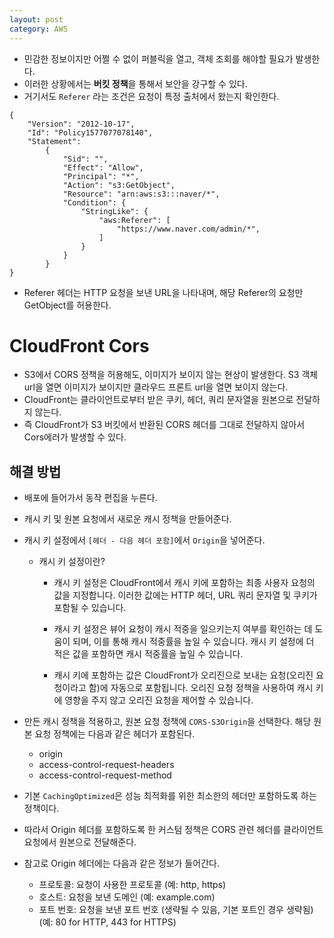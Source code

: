 ```yaml
---
layout: post
category: AWS
---
```

- 민감한 정보이지만 어쩔 수 없이 퍼블릭을 열고, 객체 조회를 해야할 필요가 발생한다.
- 이러한 상황에서는 **버킷 정책**을 통해서 보안을 강구할 수 있다.
- 거기서도 `Referer` 라는 조건은 요청이 특정 출처에서 왔는지 확인한다.

```
{
    "Version": "2012-10-17",
    "Id": "Policy1577077078140",
    "Statement":
        {
            "Sid": "",
            "Effect": "Allow",
            "Principal": "*",
            "Action": "s3:GetObject",
            "Resource": "arn:aws:s3:::naver/*",
            "Condition": {
                "StringLike": {
                    "aws:Referer": [
                        "https://www.naver.com/admin/*",
                    ]
                }
            }
        }
}
```

- Referer 헤더는 HTTP 요청을 보낸 URL을 나타내며, 해당 Referer의 요청만 GetObject를 허용한다.

# CloudFront Cors
- S3에서 CORS 정책을 허용해도, 이미지가 보이지 않는 현상이 발생한다. S3 객체 url을 열면 이미지가 보이지만 클라우드 프론트 url을 열면 보이지 않는다.
- CloudFront는 클라이언트로부터 받은 쿠키, 헤더, 쿼리 문자열을 원본으로 전달하지 않는다.
- 즉 CloudFront가 S3 버킷에서 반환된 CORS 헤더를 그대로 전달하지 않아서 Cors에러가 발생할 수 있다.

## 해결 방법
- 배포에 들어가서 동작 편집을 누른다.
- 캐시 키 및 원본 요청에서 새로운 캐시 정책을 만들어준다.
- 캐시 키 설정에서 `[헤더 - 다음 헤더 포함]`에서 `Origin`을 넣어준다.
    - 캐시 키 설정이란?

        - 캐시 키 설정은 CloudFront에서 캐시 키에 포함하는 최종 사용자 요청의 값을 지정합니다.
        이러한 값에는 HTTP 헤더, URL 쿼리 문자열 및 쿠키가 포함될 수 있습니다.

        - 캐시 키 설정은 뷰어 요청이 캐시 적중을 일으키는지 여부를 확인하는 데 도움이 되며,
        이를 통해 캐시 적중률을 높일 수 있습니다.
        캐시 키 설정에 더 적은 값을 포함하면 캐시 적중률을 높일 수 있습니다.

        - 캐시 키에 포함하는 값은 CloudFront가 오리진으로 보내는 요청(오리진 요청이라고 함)에 자동으로 포함됩니다.
        오리진 요청 정책을 사용하여 캐시 키에 영향을 주지 않고 오리진 요청을 제어할 수 있습니다.

- 만든 캐시 정책을 적용하고, 원본 요청 정책에 `CORS-S3Origin`을 선택한다. 해당 원본 요청 정책에는 다음과 같은 헤더가 포함된다.
    - origin
    - access-control-request-headers
    - access-control-request-method
- 기본 `CachingOptimized`은 성능 최적화를 위한 최소한의 헤더만 포함하도록 하는 정책이다.
- 따라서 Origin 헤더를 포함하도록 한 커스텀 정책은 CORS 관련 헤더를 클라이언트 요청에서 원본으로 전달해준다.
- 참고로 Origin 헤더에는 다음과 같은 정보가 들어간다.
    - 프로토콜: 요청이 사용한 프로토콜 (예: http, https)
    - 호스트: 요청을 보낸 도메인 (예: example.com)
    - 포트 번호: 요청을 보낸 포트 번호 (생략될 수 있음, 기본 포트인 경우 생략됨) (예: 80 for HTTP, 443 for HTTPS)
